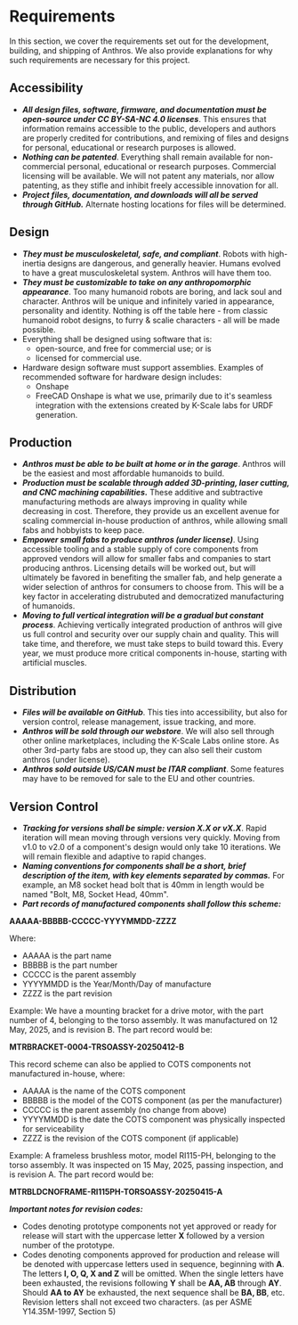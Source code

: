 # Requirements

In this section, we cover the requirements set out for the development, building, and shipping of Anthros. We also provide explanations for why such requirements are necessary for this project.

## Accessibility

- ***All design files, software, firmware, and documentation must be open-source under CC BY-SA-NC 4.0 licenses***. This ensures that information remains accessible to the public, developers and authors are properly credited for contributions, and remixing of files and designs for personal, educational or research purposes is allowed.
- ***Nothing can be patented***. Everything shall remain available for non-commercial  personal, educational or research purposes. Commercial licensing will be available. We will not patent any materials, nor allow patenting, as they stifle and inhibit freely accessible innovation for all. 
- ***Project files, documentation, and downloads will all be served through GitHub.*** Alternate hosting locations for files will be determined.

## Design 

- ***They must be musculoskeletal, safe, and compliant***. Robots with high-inertia designs are dangerous, and generally heavier. Humans evolved to have a great musculoskeletal system. Anthros will have them too.
- ***They must be customizable to take on any anthropomorphic appearance***. Too many humanoid robots are boring, and lack soul and character. Anthros will be unique and infinitely varied in appearance, personality and identity. Nothing is off the table here - from classic humanoid robot designs, to furry & scalie characters - all will be made possible.
- Everything shall be designed using software that is:
    - open-source, and free for commercial use; or is
    - licensed for commercial use.
- Hardware design software must support assemblies.
Examples of recommended software for hardware design includes:
    - Onshape
    - FreeCAD
Onshape is what we use, primarily due to it's seamless integration with the extensions created by K-Scale labs for URDF generation.

## Production 

- ***Anthros must be able to be built at home or in the garage***. Anthros will be the easiest and most affordable humanoids to build.
- ***Production must be scalable through added 3D-printing, laser cutting, and CNC machining capabilities.*** These additive and subtractive manufacturing methods are always improving in quality while decreasing in cost. Therefore, they provide us an excellent avenue for scaling commercial in-house production of anthros, while allowing small fabs and hobbyists to keep pace.
- ***Empower small fabs to produce anthros (under license)***. Using accessible tooling and a stable supply of core components from approved vendors will allow for smaller fabs and companies to start producing anthros. Licensing details will be worked out, but will ultimately be favored in benefiting the smaller fab, and help generate a wider selection of anthros for consumers to choose from. This will be a key factor in accelerating distrubuted and democratized manufacturing of humanoids.
- ***Moving to full vertical integration will be a gradual but constant process***. Achieving vertically integrated production of anthros will give us full control and security over our supply chain and quality. This will take time, and therefore, we must take steps to build toward this. Every year, we must produce more critical components in-house, starting with artificial muscles.

## Distribution 

- ***Files will be available on GitHub***. This ties into accessibility, but also for version control, release management, issue tracking, and more.
- ***Anthros will be sold through our webstore***. We will also sell through other online marketplaces, including the K-Scale Labs online store. As other 3rd-party fabs are stood up, they can also sell their custom anthros (under license).
- ***Anthros sold outside US/CAN must be ITAR compliant***. Some features may have to be removed for sale to the EU and other countries.

## Version Control

- ***Tracking for versions shall be simple: version X.X or vX.X***. Rapid iteration will mean moving through versions very quickly. Moving from v1.0 to v2.0 of a component's design would only take 10 iterations. We will remain flexible and adaptive to rapid changes.
- ***Naming conventions for components shall be a short, brief description of the item, with key elements separated by commas.*** For example, an M8  socket head bolt that is 40mm in length would be named "Bolt, M8, Socket Head, 40mm". 
- ***Part records of manufactured components shall follow this scheme:***

**AAAAA-BBBBB-CCCCC-YYYYMMDD-ZZZZ**

Where:

- AAAAA is the part name
- BBBBB is the part number
- CCCCC is the parent assembly
- YYYYMMDD is the Year/Month/Day of manufacture
- ZZZZ is the part revision 

Example: We have a mounting bracket for a drive motor, with the part number of 4, belonging to the torso assembly. It was manufactured on 12 May, 2025, and is revision B. The part record would be:

**MTRBRACKET-0004-TRSOASSY-20250412-B**

This record scheme can also be applied to COTS components not manufactured in-house, where:

- AAAAA is the name of the COTS component
- BBBBB is the model of the COTS component (as per the manufacturer)
- CCCCC is the parent assembly (no change from above)
- YYYYMMDD is the date the COTS component was physically inspected for serviceability
- ZZZZ is the revision of the COTS component (if applicable)

Example: A frameless brushless motor, model RI115-PH, belonging to the torso assembly. It was inspected on 15 May, 2025, passing inspection, and is revision A. The part record would be:

**MTRBLDCNOFRAME-RI115PH-TORSOASSY-20250415-A**

***Important notes for revision codes:***

- Codes denoting prototype components not yet approved or ready for release will start with the uppercase letter **X** followed by a version number of the prototype.
- Codes denoting components approved for production and release will be denoted with uppercase letters used in sequence, beginning with **A**. The letters **I, O, Q, X and Z** will be omitted. When the single letters have been exhausted, the revisions following **Y** shall be **AA, AB** through **AY**. Should **AA to AY** be exhausted, the next sequence shall be **BA, BB**, etc. Revision letters shall not exceed two characters. (as per ASME Y14.35M-1997, Section 5)